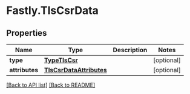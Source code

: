 # Fastly.TlsCsrData

## Properties

Name | Type | Description | Notes
------------ | ------------- | ------------- | -------------
**type** | [**TypeTlsCsr**](TypeTlsCsr.md) |  | [optional] 
**attributes** | [**TlsCsrDataAttributes**](TlsCsrDataAttributes.md) |  | [optional] 


[[Back to API list]](../../README.md#endpoints) [[Back to README]](../../README.md)
